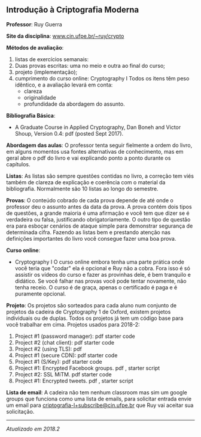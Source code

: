 ## Introdução à Criptografia Moderna

**Professor**: Ruy Guerra

**Site da disciplina**: www.cin.ufpe.br/~ruy/crypto

**Métodos de avaliação**:

1. listas de exercícios semanais: 
2. Duas provas escritas: uma no meio e outra ao final do curso;
3. projeto (implementação);
4. cumprimento do curso online: Cryptography I
Todos os itens têm peso idêntico, e a avaliação levará em conta:
	* clareza
	* originalidade
	* profundidade da abordagem do assunto.

**Bibliografia Básica**:

* A Graduate Course in Applied Cryptography, Dan Boneh and Victor Shoup, Version 0.4: pdf (posted Sept 2017).

**Abordagem das aulas**:
O professor tenta seguir fielmente a ordem do livro, em alguns momentos usa fontes alternativas de conhecimento, mas em geral abre o pdf do livro e vai explicando ponto a ponto durante os capítulos.

**Listas**:
As listas são sempre questões contidas no livro, a correção tem viés também de clareza de explicação e coerência com o material da bibliografia. Normalmente são 10 listas ao longo do semestre.

**Provas**:
O conteúdo cobrado de cada prova depende de até onde o professor deu o assunto antes da data da prova. A prova contém dois tipos de questões, a grande maioria é uma afirmação e você tem que dizer se é verdadeira ou falsa, justificando obrigatoriamente. O outro tipo de questão era para esboçar cenários de ataque simple para demonstrar segurança de determinada cifra. Fazendo as listas bem e prestando atenção nas definições importantes do livro você consegue fazer uma boa prova.

**Curso online**: 
- Cryptography I
O curso online embora tenha uma parte prática onde você teria que "codar" ela é opcional e Ruy não a cobra. Fora isso é só assistir os vídeos do curso e fazer as provinhas dele, é bem tranquilo e didático. Se você falhar nas provas você pode tentar novamente, não tenha receio. O curso é de graça, apenas o certificado é paga e é puramente opcional.

**Projeto**:
Os projetos são sorteados para cada aluno num conjunto de projetos da cadeira de Cryptography 1 de Oxford, existem projetos individuais ou de duplas. Todos os projetos já tem um código base para você trabalhar em cima.
Projetos usados para 2018-2:
1. Project #1 (password manager):   pdf   starter code
2. Project #2 (chat client):   pdf   starter code
3. Project #2 (using TLS):   pdf
4. Project #1 (secure CDN):   pdf   starter code
5. Project #1 (S/Key):   pdf   starter code
6. Project #1:   Encrypted Facebook groups.   pdf  ,     starter script
7. Project #2:   SSL MiTM.   pdf     starter code
8. Project #1:   Encrypted tweets.   pdf  ,     starter script

**Lista de email**:
A cadeira não tem nenhum classroom mas sim um google groups que funciona como uma lista de emails, para solicitar entrada envie um email para criptografia-l+subscribe@cin.ufpe.br que Ruy vai aceitar sua solicitação.


---------------------------------------
*Atualizado em 2018.2*